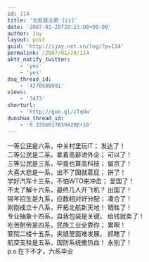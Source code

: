 ```yaml
---
id: 114
title: '北航就业歌 [zz]'
date: '2007-01-28T20:23:00+08:00'
author: Jay
layout: post
guid: 'http://ijay.net.cn/log/?p=114'
permalink: /2007/01/28/114
aktt_notify_twitter:
    - 'yes'
    - 'yes'
dsq_thread_id:
    - '4270598091'
views:
    - '3473'
shorturl:
    - 'http://goo.gl/cTqOw'
duoshuo_thread_id:
    - '6.3356017839429E+18'
---
```


<div>一等公民是六系，中关村里玩IT；       发达了！ </div>
<div>二等公民是二系，拿着高薪进外企；    可以了！ </div>
<div>三等公民是三系，毕竟也算高科技；    留京了！ </div>
<div>大喜大悲是一系，出不了国就葛屁；    拼了！ </div>
<div>学好汽车十三系，不怕WTO来冲击；   爱国了！ </div>
<div>不太了解十六系，最终几人开飞机？    出国了！ </div>
<div>隔年招生是九系，应数相对好分配；    凑合了！ <div>
<div>刚刚成立十八系，开拓北航新天地！    牺牲了！ </div>
<div>专业抽象十四系，自我包装是关键。    给钱就卖了！ </div>
<div>吃苦耐劳是四系，民族工业全靠你；    累啊！ </div>
<div>管院二楼十五系，夹缝里面难发展。    抓瞎了！ </div>
<div>航空支柱是五系，国防系统撒热血！    永别了！</div>
<div> </div>
<div>p.s.在下不才，六系毕业</div></div></div>